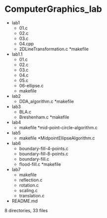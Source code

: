 # ComputerGraphics_lab

* lab1
	 * 01.c
	 * 02.c
	 * 03.c
	 * 04.cpp
	 * 2DLineTransformation.c
	 *makefile
* lab1.1
	 * 01.c
	 * 02.c
	 * 03.c
	 * 04.c
	 * 05.c
	 * 06-ellipse.c
	 * makefile
* lab2
	 * DDA_algorithm.c
	 *makefile
* lab3
	 * BLA.c
	 * Breshenham.c
	 *makefile
* lab4
	 * makefile
	 *mid-point-circle-algorithm.c
* lab5
	 * makefile
	 *MidpointEllipseAlgorithm.c
* lab6
	 * boundary-fill-4-points.c
	 * boundary-fill-8-points.c
	 * boundary-fill.c
	 * flood-fill.c
	 *makefile
* lab7
	 * makefile
	 * reflection.c
	 * rotation.c
	 * scaling.c
	 * translation.c
* README.md

8 directories, 33 files

